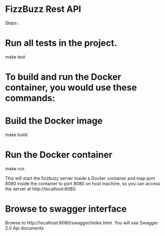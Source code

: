 # FizzBuzz Rest API

Steps :
# Run all tests in the project.
make test

# To build and run the Docker container, you would use these commands:

# Build the Docker image
make build

# Run the Docker container
make run

This will start the fizzbuzz server inside a Docker container and map port 8080 inside the container to port 8080 on host machine, so you can access the server at http://localhost:8080.

# Browse to swagger interface
Browse to http://localhost:8080/swagger/index.html. You will see Swagger 2.0 Api documents

